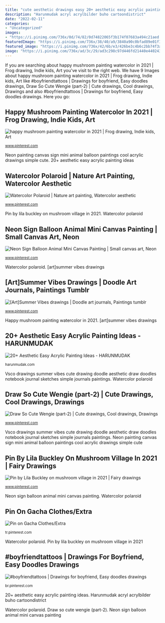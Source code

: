 ```yaml
---
title: "cute aesthetic drawings easy 20+ aesthetic easy acrylic painting ideas"
description: "Harunmudak acryl acrylbilder buho cartoondistrict"
date: "2022-02-11"
categories:
- "Uncategorized"
images:
- "https://i.pinimg.com/736x/0d/74/82/0d74822065f3b174f07683a494c21aed.jpg"
featuredImage: "https://i.pinimg.com/736x/38/40/a9/3840a90c0bfad89e01f1da91ef6a39ba.jpg"
featured_image: "https://i.pinimg.com/736x/42/6b/e3/426be3c4b6c2bb74f3adfd2995b9937d.jpg"
image: "https://i.pinimg.com/736x/ad/3c/29/ad3c298c97d446fd21440e440243040d.jpg"
---
```


If you are searching about happy mushroom painting watercolor in 2021 | Frog drawing, Indie kids, Art you've visit to the right web. We have 9 Images about happy mushroom painting watercolor in 2021 | Frog drawing, Indie kids, Art like #boyfriendtattoos | Drawings for boyfriend, Easy doodles drawings, Draw So Cute Wengie (part-2) | Cute drawings, Cool drawings, Drawings and also #boyfriendtattoos | Drawings for boyfriend, Easy doodles drawings. Here you go:

## Happy Mushroom Painting Watercolor In 2021 | Frog Drawing, Indie Kids, Art

![happy mushroom painting watercolor in 2021 | Frog drawing, Indie kids, Art](https://i.pinimg.com/736x/3a/4f/77/3a4f774db0747c8b6721810cbaf61178.jpg "Draw so cute wengie (part-2)")

<small>www.pinterest.com</small>

Neon painting canvas sign mini animal balloon paintings cool acrylic drawings simple cute. 20+ aesthetic easy acrylic painting ideas

## Watercolor Polaroid | Nature Art Painting, Watercolor Aesthetic

![Watercolor Polaroid | Nature art painting, Watercolor aesthetic](https://i.pinimg.com/736x/ef/a7/d9/efa7d91394156aafc7ad652ea0073ee4.jpg "Watercolor polaroid")

<small>www.pinterest.com</small>

Pin by lila buckley on mushroom village in 2021. Watercolor polaroid

## Neon Sign Balloon Animal Mini Canvas Painting | Small Canvas Art, Neon

![Neon Sign Balloon Animal Mini Canvas Painting | Small canvas art, Neon](https://i.pinimg.com/736x/0d/74/82/0d74822065f3b174f07683a494c21aed.jpg "[art]summer vibes drawings")

<small>www.pinterest.com</small>

Watercolor polaroid. [art]summer vibes drawings

## [Art]Summer Vibes Drawings | Doodle Art Journals, Paintings Tumblr

![[Art]Summer Vibes drawings | Doodle art journals, Paintings tumblr](https://i.pinimg.com/736x/42/6b/e3/426be3c4b6c2bb74f3adfd2995b9937d.jpg "Happy mushroom painting watercolor in 2021")

<small>www.pinterest.com</small>

Happy mushroom painting watercolor in 2021. [art]summer vibes drawings

## 20+ Aesthetic Easy Acrylic Painting Ideas - HARUNMUDAK

![20+ Aesthetic Easy Acrylic Painting Ideas - HARUNMUDAK](https://www.harunmudak.com/wp-content/uploads/2020/03/Easy-Acrylic-Painting-Ideas-for-Beginners15.jpg "Draw so cute wengie (part-2)")

<small>harunmudak.com</small>

Vsco drawings summer vibes cute drawing doodle aesthetic draw doodles notebook journal sketches simple journals paintings. Watercolor polaroid

## Draw So Cute Wengie (part-2) | Cute Drawings, Cool Drawings, Drawings

![Draw So Cute Wengie (part-2) | Cute drawings, Cool drawings, Drawings](https://i.pinimg.com/736x/9f/9e/1b/9f9e1bbcd3ef4af7d9cfba9701c9f85d.jpg "Happy mushroom painting watercolor in 2021")

<small>www.pinterest.com</small>

Vsco drawings summer vibes cute drawing doodle aesthetic draw doodles notebook journal sketches simple journals paintings. Neon painting canvas sign mini animal balloon paintings cool acrylic drawings simple cute

## Pin By Lila Buckley On Mushroom Village In 2021 | Fairy Drawings

![Pin by Lila Buckley on mushroom village in 2021 | Fairy drawings](https://i.pinimg.com/736x/4f/75/23/4f75234c5a451107f27b91fa1a30e625.jpg "20+ aesthetic easy acrylic painting ideas")

<small>www.pinterest.com</small>

Neon sign balloon animal mini canvas painting. Watercolor polaroid

## Pin On Gacha Clothes/Extra

![Pin on Gacha Clothes/Extra](https://i.pinimg.com/736x/ad/3c/29/ad3c298c97d446fd21440e440243040d.jpg "Harunmudak acryl acrylbilder buho cartoondistrict")

<small>tr.pinterest.com</small>

Watercolor polaroid. Pin by lila buckley on mushroom village in 2021

## #boyfriendtattoos | Drawings For Boyfriend, Easy Doodles Drawings

![#boyfriendtattoos | Drawings for boyfriend, Easy doodles drawings](https://i.pinimg.com/736x/38/40/a9/3840a90c0bfad89e01f1da91ef6a39ba.jpg "Neon sign balloon animal mini canvas painting")

<small>br.pinterest.com</small>

20+ aesthetic easy acrylic painting ideas. Harunmudak acryl acrylbilder buho cartoondistrict

Watercolor polaroid. Draw so cute wengie (part-2). Neon sign balloon animal mini canvas painting
